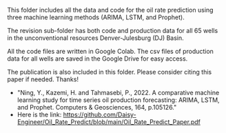 This folder includes all the data and code for the oil rate prediction using three machine learning methods (ARIMA, LSTM, and Prophet).

The revision sub-folder has both code and production data for all 65 wells in the unconventional resources Denver-Julesburg (DJ) Basin.

All the code files are written in Google Colab. The csv files of production data for all wells are saved in the Google Drive for easy access. 

The publication is also included in this folder. Please consider citing this paper if needed. Thanks! 
- "Ning, Y., Kazemi, H. and Tahmasebi, P., 2022. A comparative machine learning study for time series oil production forecasting: ARIMA, LSTM, and Prophet. Computers & Geosciences, 164, p.105126."
- Here is the link: https://github.com/Daisy-Engineer/Oil_Rate_Predict/blob/main/Oil_Rate_Predict_Paper.pdf
